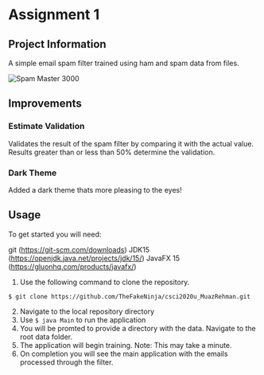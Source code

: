 # Assignment 1

## Project Information

A simple email spam filter trained using ham and spam data from files.

![Spam Master 3000](https://github.com/TheFakeNinja/csci2020u_Assignment1/result.png?raw=true)

## Improvements

### Estimate Validation

Validates the result of the spam filter by comparing it with the actual value. Results greater than or less than 50% determine the validation.

### Dark Theme

Added a dark theme thats more pleasing to the eyes!

## Usage

To get started you will need:

git (https://git-scm.com/downloads)
JDK15 (https://openjdk.java.net/projects/jdk/15/)
JavaFX 15 (https://gluonhq.com/products/javafx/)

1. Use the following command to clone the repository.

```console
$ git clone https://github.com/TheFakeNinja/csci2020u_MuazRehman.git
```

2. Navigate to the local repository directory
3. Use `$ java Main` to run the application
4. You will be promted to provide a directory with the data. Navigate to the root data folder.
5. The application will begin training. Note: This may take a minute.
6. On completion you will see the main application with the emails processed through the filter.
